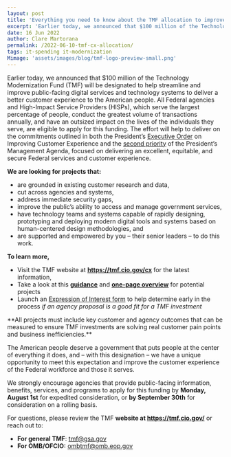 ```yaml
---
layout: post
title: 'Everything you need to know about the TMF allocation to improve public-facing digital services'
excerpt: 'Earlier today, we announced that $100 million of the Technology Modernization Fund (TMF) will be designated to help streamline and improve public-facing digital services and technology systems to deliver a better customer experience to the American people.' 
date: 16 Jun 2022
author: Clare Martorana
permalink: /2022-06-10-tmf-cx-allocation/
tags: it-spending it-modernization
Mimage: 'assets/images/blog/tmf-logo-preview-small.png'
---
```

<p>Earlier today, we announced that $100 million of the Technology Modernization Fund (TMF) will be designated to help streamline and improve public-facing digital services and technology systems to deliver a better customer experience to the American people. All Federal agencies and High-Impact Service Providers (HISPs), which serve the largest percentage of people, conduct the greatest volume of transactions annually, and have an outsized impact on the lives of the individuals they serve, are eligible to apply for this funding. The effort will help to deliver on the commitments outlined in both the President&rsquo;s&nbsp;<a href="https://www.whitehouse.gov/briefing-room/presidential-actions/2021/12/13/executive-order-on-transforming-federal-customer-experience-and-service-delivery-to-rebuild-trust-in-government/">Executive Order</a>&nbsp;on Improving Customer Experience and the&nbsp;<a href="https://www.performance.gov/pma/cx/" >second priority</a>&nbsp;of the President&rsquo;s Management Agenda, focused on delivering an excellent, equitable, and secure Federal services and customer experience.&nbsp;</p>
<p><strong>We are looking for projects that:</strong></p>
<ul>
<li>are grounded in existing customer research and data,</li>
<li>cut across agencies and systems,</li>
<li>address immediate security gaps,</li>
<li>improve the public&rsquo;s ability to access and manage government services,</li>
<li>have technology teams and systems capable of rapidly designing, prototyping and deploying modern digital tools and systems based on human-centered design methodologies, and</li>
<li>are supported and empowered by you &ndash; their senior leaders &ndash; to do this work.</li>
</ul>
<p><strong>To learn more,</strong></p>
<ul>
<li>Visit the TMF website at&nbsp;<a href="https://tmf.cio.gov/cx" ><strong>https://tmf.cio.gov/cx</strong></a>&nbsp;for the latest information,</li>
<li>Take a look at this&nbsp;<a href="{{site.baseurl}}/assets/files/TMF-Customer-Experience-Allocation-Guidance.pdf"><strong>guidance</strong></a>&nbsp;and&nbsp;<a href="{{site.baseurl}}/assets/files/OFCIO-TMF-CX-Allocation-1-Pager_2022-06-15_FINAL.pdf"><strong>one-page overview</strong></a>&nbsp;for potential projects</li>
<li>Launch an&nbsp;<a href="https://touchpoints.app.cloud.gov/touchpoints/cfd21923/submit" >Expression of Interest form</a>&nbsp;to help determine early in the process&nbsp;<em>if an agency</em>&nbsp;<em>proposal is a good fit for a TMF investment</em></li>
</ul>
<p>**All projects must include key customer and agency outcomes that can be measured to ensure TMF investments are solving real customer pain points and business inefficiencies.**</p>
<p>The American people deserve a government that puts people at the center of everything it does, and &ndash; with this designation &ndash; we have a unique opportunity to meet this expectation and improve the customer experience of the Federal workforce and those it serves.</p>
<p>We strongly encourage agencies that provide public-facing information, benefits, services, and programs to apply for this funding by&nbsp;<strong>Monday, August 1st</strong>&nbsp;for expedited consideration, or&nbsp;<strong>by September 30th</strong>&nbsp;for consideration on a rolling basis.</p>
<p>For questions, please review the TMF <strong>website at&nbsp;</strong><a href="https://tmf.cio.gov/" ><strong>https://tmf.cio.gov/</strong></a>&nbsp;or reach out to:</p>
<ul>
<li><strong>For general TMF</strong>:&nbsp;<a href="mailto:tmf@gsa.gov">tmf@gsa.gov</a></li>
<li><strong>For OMB/OFCIO:</strong>&nbsp;<a href="mailto:ombtmf@omb.eop.gov">ombtmf@omb.eop.gov</a></li>
</ul>
